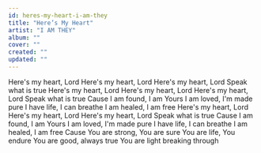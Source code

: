 ```yaml
---
id: heres-my-heart-i-am-they
title: "Here’s My Heart"
artist: "I AM THEY"
album: ""
cover: ""
created: ""
updated: ""
---
```


Here's my heart, Lord
Here's my heart, Lord
Here's my heart, Lord
Speak what is true
Here's my heart, Lord
Here's my heart, Lord
Here's my heart, Lord
Speak what is true
Cause I am found, I am Yours
I am loved, I'm made pure
I have life, I can breathe
I am healed, I am free
Here's my heart, Lord
Here's my heart, Lord
Here's my heart, Lord
Speak what is true
Cause I am found, I am Yours
I am loved, I'm made pure
I have life, I can breathe
I am healed, I am free
Cause You are strong, You are sure
You are life, You endure
You are good, always true
You are light breaking through